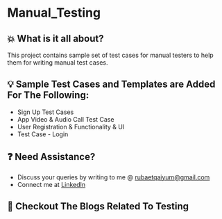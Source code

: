 # Manual_Testing

## :boom: What is it all about?
This project contains sample set of test cases for manual testers to help them for writing manual test cases.


## :bulb: Sample Test Cases and Templates are Added For The Following:
- Sign Up Test Cases
- App Video & Audio Call Test Case
- User Registration & Functionality & UI
- Test Case - Login


## :question: Need Assistance?
* Discuss your queries by writing to me @ rubaetqaiyum@gmail.com
* Connect me at [LinkedIn]

## :thought_balloon: Checkout The Blogs Related To Testing 

[home]: https://github.com/rubaet4ever/Manual_Testing
[linkedIn]: https://www.linkedin.com/in/rubaet-bin-qaiyum/

